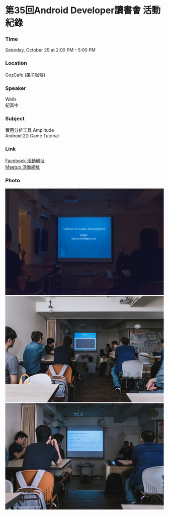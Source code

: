 # 第35回Android Developer讀書會 活動紀錄

### Time

Saturday, October 29 at 2:00 PM - 5:00 PM

### Location

GozCafe (果子咖啡)

### Speaker
Wells   
紀富中 

### Subject
實用分析工具 Amplitude   
Android 2D Game Tutorial

### Link

[Facebook 活動網址](https://www.facebook.com/events/713303108835997/) <br/>
[Meetup 活動網址](https://www.meetup.com/Taiwan-Android-Developer-Study-Group/events/234771208/)


### Photo
![活動團體照](/Activity/activity_35/photo/30340482400_3e56d0ba4d_z.jpg)
![活動團體照](/Activity/activity_35/photo/30340612280_05bbc86103_z.jpg)
![活動團體照](/Activity/activity_35/photo/30552530851_7a110a0993_z.jpg)
